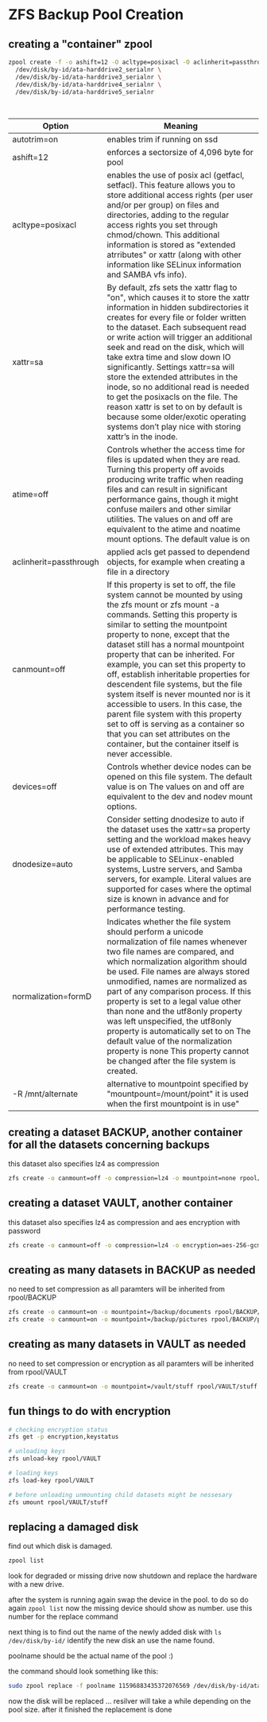 # ZFS Backup Pool Creation

## creating a "container" zpool 
```bash
zpool create -f -o ashift=12 -O acltype=posixacl -O aclinherit=passthrough -O atime=off -O canmount=off -O devices=off -O dnodesize=auto -O mountpoint=/backup -O normalization=formD -O xattr=sa rpool raidz2 /dev/disk/by-id/ata-harddrive1_serialnr \ 
  /dev/disk/by-id/ata-harddrive2_serialnr \ 
  /dev/disk/by-id/ata-harddrive3_serialnr \ 
  /dev/disk/by-id/ata-harddrive4_serialnr \ 
  /dev/disk/by-id/ata-harddrive5_serialnr 
  
    
```

|Option|Meaning|
|------|---------|
|autotrim=on|enables trim if running on ssd|
|ashift=12|enforces a sectorsize of 4,096 byte for pool|
|acltype=posixacl|enables the use of posix acl (getfacl, setfacl). This feature allows you to store additional access rights (per user and/or per group) on files and directories, adding to the regular access rights you set through chmod/chown. This additional information is stored as "extended atrributes" or xattr (along with other information like SELinux information and SAMBA vfs info).|
|xattr=sa|By default, zfs sets the xattr flag to "on", which causes it to store the xattr information in hidden subdirectories it creates for every file or folder written to the dataset. Each subsequent read or write action will trigger an additional seek and read on the disk, which will take extra time and slow down IO significantly. Settings xattr=sa will store the extended attributes in the inode, so no additional read is needed to get the posixacls on the file. The reason xattr is set to on by default is because some older/exotic operating systems don’t play nice with storing xattr’s in the inode.|
|atime=off|Controls whether the access time for files is updated when they are read. Turning this property off avoids producing write traffic when reading files and can result in significant performance gains, though it might confuse mailers and other similar utilities. The values on and off are equivalent to the atime and noatime mount options. The default value is on|
|aclinherit=passthrough|applied acls get passed to dependend objects, for example when creating a file in a directory|
|canmount=off|If this property is set to off, the file system cannot be mounted by using the zfs mount or zfs mount -a commands. Setting this property is similar to setting the mountpoint property to none, except that the dataset still has a normal mountpoint property that can be inherited. For example, you can set this property to off, establish inheritable properties for descendent file systems, but the file system itself is never mounted nor is it accessible to users. In this case, the parent file system with this property set to off is serving as a container so that you can set attributes on the container, but the container itself is never accessible.|
|devices=off|Controls whether device nodes can be opened on this file system. The default value is on The values on and off are equivalent to the dev and nodev mount options.|
|dnodesize=auto|Consider setting dnodesize to auto if the dataset uses the xattr=sa property setting and the workload makes heavy use of extended attributes. This may be applicable to SELinux-enabled systems, Lustre servers, and Samba servers, for example. Literal values are supported for cases where the optimal size is known in advance and for performance testing.|
|normalization=formD|Indicates whether the file system should perform a unicode normalization of file names whenever two file names are compared, and which normalization algorithm should be used. File names are always stored unmodified, names are normalized as part of any comparison process. If this property is set to a legal value other than none and the utf8only property was left unspecified, the utf8only property is automatically set to on The default value of the normalization property is none This property cannot be changed after the file system is created.|
|-R /mnt/alternate|alternative to mountpoint specified by "mountpount=/mount/point" it is used when the first mountpoint is in use"|

## creating a dataset BACKUP, another container for all the datasets concerning backups 
this dataset also specifies lz4 as compression
```bash
zfs create -o canmount=off -o compression=lz4 -o mountpoint=none rpool/BACKUP
```
## creating a dataset VAULT, another container
this dataset also specifies lz4 as compression and aes encryption with password
```bash
zfs create -o canmount=off -o compression=lz4 -o encryption=aes-256-gcm -o keyformat=passphrase -o keylocation=prompt -o mountpoint=none rpool/VAULT
```

## creating as many datasets in BACKUP as needed
no need to set compression as all paramters will be inherited from rpool/BACKUP
```bash
zfs create -o canmount=on -o mountpoint=/backup/documents rpool/BACKUP/documents
zfs create -o canmount=on -o mountpoint=/backup/pictures rpool/BACKUP/pictures
```

## creating as many datasets in VAULT as needed
no need to set compression or encryption as all paramters will be inherited from rpool/VAULT
```bash
zfs create -o canmount=on -o mountpoint=/vault/stuff rpool/VAULT/stuff
```

## fun things to do with encryption
```bash
# checking encryption status
zfs get -p encryption,keystatus

# unloading keys
zfs unload-key rpool/VAULT

# loading keys
zfs load-key rpool/VAULT

# before unloading unmounting child datasets might be nessesary
zfs umount rpool/VAULT/stuff
```
## replacing a damaged disk
find out which disk is damaged.
```bash
zpool list
```
look for degraded or missing drive
now shutdown and replace the hardware with a new drive.

after the system is running again swap the device in the pool. to do so do again ```zpool list``` now the missing device should show as number. use this number for the replace command

next thing is to find out the name of the newly added disk with ```ls /dev/disk/by-id/``` identify the new disk an use the name found.

poolname should be the actual name of the pool :)

the command should look something like this:

```bash
sudo zpool replace -f poolname 11596883435372076569 /dev/disk/by-id/ata-WDC_WD60EFRX-68L0BN1_WD-WX11DC61YU1R

```

now the disk will be replaced ... resilver will take a while depending on the pool size. after it finished the replacement is done
